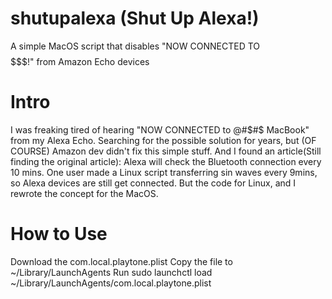 # shutupalexa (Shut Up Alexa!)
A simple MacOS script that disables "NOW CONNECTED TO $$$$$$$!" from Amazon Echo devices

# Intro
I was freaking tired of hearing "NOW CONNECTED to @#$#$ MacBook" from my Alexa Echo.
Searching for the possible solution for years, but (OF COURSE) Amazon dev didn't fix this simple stuff.
And I found an article(Still finding the original article): Alexa will check the Bluetooth connection every 10 mins.
One user made a Linux script transferring sin waves every 9mins, so Alexa devices are still get connected.
But the code for Linux, and I rewrote the concept for the MacOS.

# How to Use
Download the com.local.playtone.plist
Copy the file to ~/Library/LaunchAgents
Run sudo launchctl load ~/Library/LaunchAgents/com.local.playtone.plist
